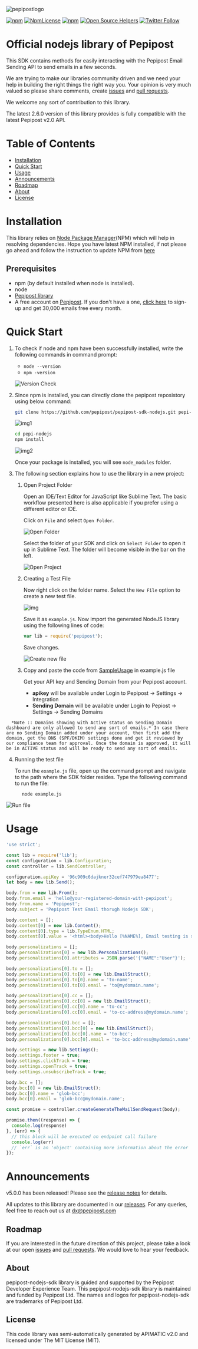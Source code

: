 ![pepipostlogo](https://pepipost.com/wp-content/uploads/2017/07/P_LOGO.png)

[![npm](https://img.shields.io/npm/v/pepipost.svg)](https://www.npmjs.com/package/pepipost)
[![NpmLicense](https://img.shields.io/npm/l/pepipost.svg)](https://www.npmjs.com/package/pepipost)
[![npm](https://img.shields.io/npm/dt/pepipost.svg)](https://www.npmjs.com/package/pepipost)
[![Open Source Helpers](https://www.codetriage.com/pepipost/pepipost-sdk-nodejs/badges/users.svg)](https://www.codetriage.com/pepipost/pepipost-sdk-nodejs)
[![Twitter Follow](https://img.shields.io/twitter/follow/pepi_post.svg?style=social&label=Follow)](https://twitter.com/pepi_post)



# Official nodejs library of Pepipost

This SDK contains methods for easily interacting with the Pepipost Email Sending API to send emails in a few seconds.

We are trying to make our libraries community driven and we need your help in building the right things the right way you. Your opinion is very much valued so please share comments, create [issues](https://github.com/pepipost/pepipost-sdk-nodejs/issues) and [pull requests](https://github.com/pepipost/pepipost-sdk-nodejs/pulls).

We welcome any sort of contribution to this library.

The latest 2.6.0 version of this library provides is fully compatible with the latest Pepipost v2.0 API.

# Table of Contents

 * [Installation](#installation)
 * [Quick Start](#quick-start)
 * [Usage](#usage)
 * [Announcements](#announcements)
 * [Roadmap](#roadmap)
 * [About](#about)
 * [License](#license)

<a name="installation"></a>
# Installation

  This library relies on [Node Package Manager](https://www.npmjs.com/)(NPM) which will help in resolving dependencies. Hope you have latest NPM installed, if not please go ahead and follow the instruction to update NPM from [here](https://docs.npmjs.com/cli/update)
  
## Prerequisites

   * npm (by default installed when node is installed).
   * node 
   * [Pepipost library](https://www.npmjs.com/package/pepipost) 
   * A free account on [Pepipost](https://pepipost.com/). If you don't have a one, [click here](https://app.pepipost.com/index.php/signup/registeruser) to sign-up and get 30,000 emails free every month.
   
<a name="quick-start"></a>
# Quick Start

1. To check if node and npm have been successfully installed, write the following commands in command prompt:

   * `node --version`
   * `npm -version`

   ![Version Check](https://i.imgur.com/1JeFUFS.png)


2. Since npm is installed, you can directly clone the pepipost reposistory using below command:
   
    ```bash
    git clone https://github.com/pepipost/pepipost-sdk-nodejs.git pepi-nodejs
    ```
  
    ![img1](https://i.imgur.com/ytN9cqC.png)
  
    
    ```bash
    cd pepi-nodejs
    npm install 
    ```
    
    ![img2](https://i.imgur.com/pILQrq6.png)
    

     Once your package is installed, you will see `node_modules` folder.

3. The following section explains how to use the library in a new project:

   1. Open Project Folder

      Open an IDE/Text Editor for JavaScript like Sublime Text. The basic workflow presented here is also applicable if you prefer using a different editor or IDE.

      Click on `File` and select `Open Folder`.

      ![Open Folder](https://apidocs.io/illustration/nodejs?step=openFolder)

       Select the folder of your SDK and click on `Select Folder` to open it up in Sublime Text. The folder will become visible in the bar on the left.

       ![Open Project](http://app1.falconide.com/integration_imgs/node/6.png)
       

   2. Creating a Test File

      Now right click on the folder name. Select the `New File` option to create a new test file.
      
      ![img](http://app1.falconide.com/integration_imgs/node/8.png)
      
      Save it as `example.js`. Now import the generated NodeJS library using the following lines of code:

      ```js
      var lib = require('pepipost');
      ```
      
      Save changes.

      ![Create new file](http://app1.falconide.com/integration_imgs/node/9.png)


   3. Copy and paste the code from [SampleUsage](#Usage) in example.js file
   
      Get your API key and Sending Domain from your Pepipost account. 
  
      * **apikey** will be available under Login to Pepipost -> Settings -> Integration  
      * **Sending Domain** will be available under Login to Pepiost -> Settings -> Sending Domains 

```
  *Note :: Domains showing with Active status on Sending Domain dashboard are only allowed to send any sort of emails.* In case there are no Sending Domain added under your account, then first add the domain, get the DNS (SPF/DKIM) settings done and get it reviewed by our compliance team for approval. Once the domain is approved, it will be in ACTIVE status and will be ready to send any sort of emails. 
```

   4. Running the test file

      To run the `example.js` file, open up the command prompt and navigate to the path where the SDK folder resides. Type the following command to run the file:

```
      node example.js
```
   ![Run file](http://app1.falconide.com/integration_imgs/node/10.png)


<a name="usage"></a>
# Usage

```javascript
'use strict';

const lib = require('lib');
const configuration = lib.Configuration;
const controller = lib.SendController;

configuration.apiKey = '96c909c6dajkner32cef747979ea8477';
let body = new lib.Send();

body.from = new lib.From();
body.from.email = 'hello@your-registered-domain-with-pepipost';
body.from.name = 'Pepipost';
body.subject = 'Pepipost Test Email thorugh Nodejs SDK';

body.content = [];
body.content[0] = new lib.Content();
body.content[0].type = lib.TypeEnum.HTML;
body.content[0].value = '<html><body>Hello [%NAME%], Email testing is successful. <br> Hope you enjoyed this integration. <br></html>';

body.personalizations = [];
body.personalizations[0] = new lib.Personalizations();
body.personalizations[0].attributes = JSON.parse('{"NAME":"User"}');

body.personalizations[0].to = [];
body.personalizations[0].to[0] = new lib.EmailStruct();
body.personalizations[0].to[0].name = 'to-name';
body.personalizations[0].to[0].email = 'to@mydomain.name';

body.personalizations[0].cc = [];
body.personalizations[0].cc[0] = new lib.EmailStruct();
body.personalizations[0].cc[0].name = 'to-cc';
body.personalizations[0].cc[0].email = 'to-cc-address@mydomain.name';

body.personalizations[0].bcc = [];
body.personalizations[0].bcc[0] = new lib.EmailStruct();
body.personalizations[0].bcc[0].name = 'to-bcc';
body.personalizations[0].bcc[0].email = 'to-bcc-address@mydomain.name';

body.settings = new lib.Settings();
body.settings.footer = true;
body.settings.clickTrack = true;
body.settings.openTrack = true;
body.settings.unsubscribeTrack = true;

body.bcc = [];
body.bcc[0] = new lib.EmailStruct();
body.bcc[0].name = 'glob-bcc';
body.bcc[0].email = 'glob-bcc@mydomain.name';

const promise = controller.createGenerateTheMailSendRequest(body);

promise.then((response) => {
  console.log(response)
}, (err) => {
  // this block will be executed on endpoint call failure
  console.log(err)
  // `err` is an 'object' containing more information about the error
});
```

<a name="announcements"></a>
# Announcements

v5.0.0 has been released! Please see the [release notes](https://github.com/pepipost/pepipost-sdk-nodejs/releases/tag/2.6.0) for details.

All updates to this library are documented in our [releases](https://github.com/pepipost/pepipost-sdk-nodejs/releases). For any queries, feel free to reach out us at dx@pepipost.com

<a name="roadmap"></a>
## Roadmap

If you are interested in the future direction of this project, please take a look at our open [issues](https://github.com/pepipost/pepipost-sdk-nodejs/issues) and [pull requests](https://github.com/pepipost/pepipost-sdk-nodejs/pulls). We would love to hear your feedback.

<a name="about"></a>
## About
pepipost-nodejs-sdk library is guided and supported by the Pepipost Developer Experience Team.
This pepipost-nodejs-sdk library is maintained and funded by Pepipost Ltd. The names and logos for pepipost-nodejs-sdk are trademarks of Pepipost Ltd.

<a name="license"></a>
## License
This code library was semi-automatically generated by APIMATIC v2.0 and licensed under The MIT License (MIT).
